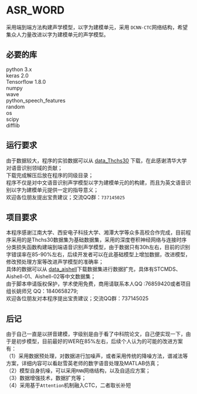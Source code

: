 # ASR_WORD
采用端到端方法构建声学模型，以字为建模单元，采用 `DCNN-CTC`网络结构，希望集众人力量改进以字为建模单元的声学模型。<br>

## 必要的库
  python 3.x<br>
  keras 2.0<br>
  Tensorflow 1.8.0<br>
  numpy<br>
  wave <br>
  python_speech_features<br>
  random<br>
  os<br>
  scipy<br>
  difflib<br>

## 运行要求
  由于数据较大，程序的实验数据可以从 [data_Thchs30](http://www.openslr.org/18/ "悬停显示") 下载，在此感谢清华大学对语音识别领域的贡献；<br>
  下载完成解压后放在程序的同级目录；<br>
  程序不仅是对中文语音识别声学模型以字为建模单元的的构建，而且为英文语音识别以字为建模单元提供一定的指导意义；<br>
  欢迎各位朋友提出宝贵建议；交流QQ群：`737145025`<br>

## 项目要求
  本程序感谢江南大学、西安电子科技大学、湘潭大学等众多高校合作完成，目前程序采用的是Thchs30数据集为基础数据集，采用的深度卷积神经网络与连接时序分类损失函数构建端到端语音识别声学模型，由于数据只有30h左右，目前的识别字错误率在85-90%左右，后续开发者可以在此基础模型上增加数据，改进模型，修改预处理方案等改进声学模型的准确率；<br>
  具体的数据可以从 [data_aishell](http://www.openslr.org/ "悬停显示")下载数据集进行数据扩充，具体有STCMDS、Aishell-01、Aishell-02等中文数据集；<br>
  由于脚本申请版权保护，学术使用免费，商用请联系本人QQ :76859420或者项目组长姚师兄 QQ：1840658279;<br>
  欢迎各位朋友对本程序提出宝贵建议；交流QQ群：737145025<br>

## 后记
  由于自己一直是以拼音建模，字级别是由于看了中科院论文，自己便实现一下，由于是初步模型，目前最好的WER在85%左右，后续个人认为的可能的改进方案有：<br>
  （1）采用数据预处理，对数据进行加噪声，或者采用传统的降噪方法，谱减法等方案，详细内容可以看赵雪英老师的数字语音处理及MATLAB仿真；<br>
  （2）模型自身抗噪，可以采用`RNN`网络结构，以及自适应方案；<br>
  （3）数据增强技术，数据扩充等；<br>
  （4）采用基于`Attention`机制融入CTC，二者取长补短<br>
